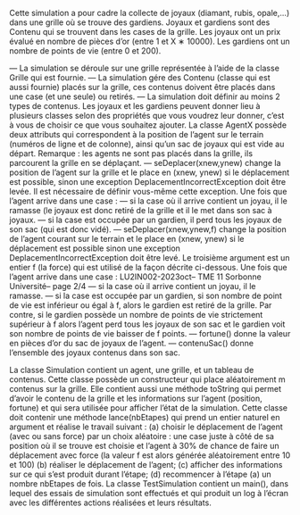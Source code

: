  Cette simulation a pour cadre la collecte de joyaux (diamant, rubis, opale,...) dans une grille où se trouve
 des gardiens. Joyaux et gardiens sont des Contenu qui se trouvent dans les cases de la grille. Les joyaux
 ont un prix évalué en nombre de pièces d’or (entre 1 et X ∗ 10000). Les gardiens ont un nombre de points de vie (entre 0 et 200).
 
 — La simulation se déroule sur une grille représentée à l’aide de la classe Grille qui est fournie.
 — La simulation gére des Contenu (classe qui est aussi fournie) placés sur la grille, ces contenus doivent
 être placés dans une case (et une seule) ou retirés.
 — La simulation doit définir au moins 2 types de contenus. Les joyaux et les gardiens peuvent
 donner lieu à plusieurs classes selon des propriétés que vous voudrez leur donner, c’est à vous de
 choisir ce que vous souhaitez ajouter.
La classe AgentX possède deux attributs qui correspondent à la position de l’agent
 sur le terrain (numéros de ligne et de colonne), ainsi qu’un sac de joyaux qui est vide au départ.
 Remarque : les agents ne sont pas placés dans la grille, ils parcourent la grille en se déplaçant.
 — seDeplacer(xnew,ynew)  change la position de l’agent sur la grille et le place en (xnew,
 ynew) si le déplacement est possible, sinon une exception DeplacementIncorrectException
 doit être levée. Il est nécessaire de définir vous-même cette exception. Une fois que l’agent
 arrive dans une case :
 — si la case où il arrive contient un joyau, il le ramasse (le joyaux est donc retiré de la grille
 et il le met dans son sac à joyaux.
 — si la case est occupée par un gardien, il perd tous les joyaux de son sac (qui est donc vidé).
 — seDeplacer(xnew,ynew,f)  change la position de l’agent courant sur le terrain et le place en
 (xnew, ynew) si le déplacement est possible sinon une exception DeplacementIncorrectException
 doit être levé. Le troisième argument est un entier f (la force) qui est utilisé de la façon décrite
 ci-dessous. Une fois que l’agent arrive dans une case :
LU2IN002-2023oct– TME 11
 Sorbonne Université– page 2/4
 — si la case où il arrive contient un joyau, il le ramasse.
 — si la case est occupée par un gardien, si son nombre de point de vie est inférieur ou égal
 à f, alors le gardien est retiré de la grille. Par contre, si le gardien possède un nombre de
 points de vie strictement supérieur à f alors l’agent perd tous les joyaux de son sac et le
 gardien voit son nombre de points de vie baisser de f points.
 — fortune()  donne la valeur en pièces d’or du sac de joyaux de l’agent.
 — contenuSac()  donne l’ensemble des joyaux contenus dans son sac.

 La classe Simulation contient un agent, une grille, et un tableau de contenus. Cette
 classe possède un constructeur qui place aléatoirement m contenus sur la grille. Elle contient
 aussi une méthode toString qui permet d’avoir le contenu de la grille et les informations sur
 l’agent (position, fortune) et qui sera utilisée pour afficher l’état de la simulation. Cette classe
 doit contenir une méthode lance(nbEtapes) qui prend un entier naturel en argument et réalise
 le travail suivant :
 (a) choisir le déplacement de l’agent (avec ou sans force) par un choix aléatoire : une case juste à
 côté de sa position où il se trouve est choisie et l’agent à 30% de chance de faire un déplacement
 avec force (la valeur f est alors générée aléatoirement entre 10 et 100)
 (b) réaliser le déplacement de l’agent;
 (c) afficher des informations sur ce qui s’est produit durant l’étape;
 (d) recommencer à l’étape (a) un nombre nbEtapes de fois.
 La classe TestSimulation contient un main(), dans lequel des essais de simulation sont
 effectués et qui produit un log à l’écran avec les différentes actions réalisées et leurs résultats. 
